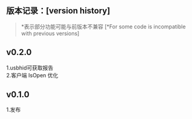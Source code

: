﻿
## 版本记录：[version history]   
> *表示部分功能可能与前版本不兼容 [*For some code is incompatible with previous versions]

## v0.2.0
1.usbhid可获取报告   
2.客户端 IsOpen 优化   
## v0.1.0
1.发布